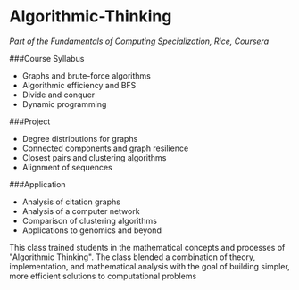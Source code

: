 # Algorithmic-Thinking
*Part of the Fundamentals of Computing Specialization, Rice, Coursera*

###Course Syllabus
- Graphs and brute-force algorithms
- Algorithmic efficiency and BFS
- Divide and conquer
- Dynamic programming

###Project
- Degree distributions for graphs
- Connected components and graph resilience
- Closest pairs and clustering algorithms
- Alignment of sequences

###Application
- Analysis of citation graphs
- Analysis of a computer network
- Comparison of clustering algorithms
- Applications to genomics and beyond

This class trained students in the mathematical concepts and
processes of "Algorithmic Thinking". The class blended a combination
of theory, implementation, and mathematical analysis with the goal of
building simpler, more efficient solutions to computational problems
